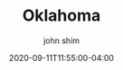 ---
date: 2020-09-11T11:55:00-04:00
title: "Oklahoma"
ab: "OK"
seo_title: "Contact Oklahoma Governor"
description: Contact Oklahoma Governor
author: john shim
url: /oklahoma/
weight: 1
---